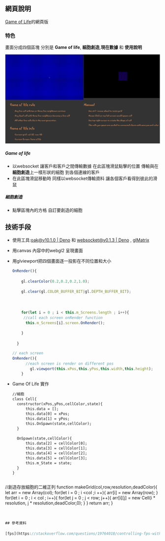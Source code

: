 
## 網頁說明

[Game of Life](https://zh.wikipedia.org/wiki/康威生命游戏)的網頁版

### 特色

畫面分成四個區塊 分別是 **Game of life**, **細胞創造**,**現在數據** 和 **使用說明**

![image](./image/example.png)

##### Game of life

* 以websocket 讓客戶和客戶之間傳輸數據 在此區塊滑鼠點擊的位置 傳輸與在 **細胞創造**上一樣形狀的細胞 到各個連線的客戶
* 在此區塊滑鼠移動時 同樣以websocket傳輸資料 讓各個客戶看得到彼此的滑鼠

##### 細胞創造

* 點擊區塊內的方格 自訂要創造的細胞

## 技術手段

* 使用工具:[oak@v10.1.0 | Deno](https://deno.land/x/oak@v10.1.0) 和 [websocket@v0.1.3 | Deno](https://deno.land/x/websocket@v0.1.3) , [glMatrix](https://glmatrix.net/)

* 用canvas 內容中的webgl2 呈現畫面 

* 用glviewport把四個畫面逐一投影在不同位置和大小 

  ```javascript
  OnRender(){
  
  ​    gl.clearColor(0.2,0.2,0.2,1.0);
  
  ​    gl.clear(gl.COLOR_BUFFER_BIT|gl.DEPTH_BUFFER_BIT);
  
  
  
  ​    for(let i = 0 ; i < this.m_Screens.length ; i++){
  	   //call each screen onRender function
  ​      this.m_Screens[i].screen.OnRender();
  
  ​    }
  
    }
  ```

  ```javascript
  // each screen
  OnRender(){
      	//each screen is render on different pos
          gl.viewport(this.xPos,this.yPos,this.width,this.height);
      }
  ```
* Game Of Life 實作

  ```
  //細胞
  class Cell{
    constructor(xPos,yPos,cellColor,state){
        this.data = [];
        this.data[0] = xPos;
        this.data[1] = yPos;
        this.OnSpawn(state,cellColor);
    }

    OnSpawn(state,cellColor){
        this.data[2] = cellColor[0];
        this.data[3] = cellColor[1];
        this.data[4] = cellColor[2];
        this.data[5] = cellColor[3];
        this.m_State = state;
    }
  }
 ```javascript
 
 ```
  //創造存放細胞的二維正列
  function makeGrid(col,row,resolution,deadColor){
    let  arr = new Array(col);
    for(let i = 0 ; i <col ;i ++){
        arr[i] = new Array(row);
    }
    for(let i = 0 ; i < col ; i++){
        for(let j = 0 ; j < row; j++){
            arr[i][j] = new Cell(i * resolution, j * resolution,deadColor,0);
        }
    }
    return arr;
}
```javascript
  

## 參考資料

[fps](https://stackoverflow.com/questions/19764018/controlling-fps-with-requestanimationframe)
